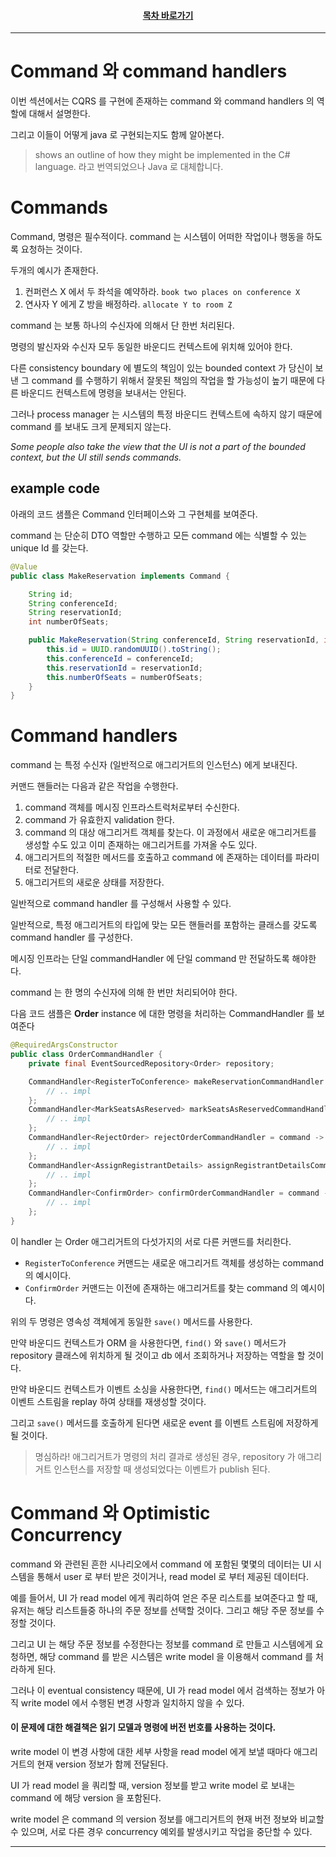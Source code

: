 <div align="center">

#### [목차 바로가기](https://github.com/dhslrl321/cqrs-journey-guide-korean/blob/master/Table%20of%20Contents.md)

</div>

---

# Command 와 command handlers

이번 섹션에서는 CQRS 를 구현에 존재하는 command 와 command handlers 의 역할에 대해서 설명한다.

그리고 이들이 어떻게 java 로 구현되는지도 함께 알아본다.

> shows an outline of how they might be implemented in the C# language. 라고 번역되었으나 Java 로 대체합니다.

# Commands

Command, 명령은 필수적이다. command 는 시스템이 어떠한 작업이나 행동을 하도록 요청하는 것이다.

두개의 예시가 존재한다.

1. 컨퍼런스 X 에서 두 좌석을 예약하라. `book two places on conference X`
2. 연사자 Y 에게 Z 방을 배정하라. `allocate Y to room Z`

command 는 보통 하나의 수신자에 의해서 단 한번 처리된다.

명령의 발신자와 수신자 모두 동일한 바운디드 컨텍스트에 위치해 있어야 한다.

다른 consistency boundary 에 별도의 책임이 있는 bounded context 가 당신이 보낸 그 command 를 수행하기 위해서 잘못된 책임의 작업을 할 가능성이 높기 때문에 다른 바운디드 컨텍스트에 명령을 보내서는 안된다.

그러나 process manager 는 시스템의 특정 바운디드 컨텍스트에 속하지 않기 때문에 command 를 보내도 크게 문제되지 않는다.

_Some people also take the view that the UI is not a part of the bounded context, but the UI still sends commands._

## example code

아래의 코드 샘플은 Command 인터페이스와 그 구현체를 보여준다.

command 는 단순히 DTO 역할만 수행하고 모든 command 에는 식별할 수 있는 unique Id 를 갖는다.

```java
@Value
public class MakeReservation implements Command {

    String id;
    String conferenceId;
    String reservationId;
    int numberOfSeats;

    public MakeReservation(String conferenceId, String reservationId, int numberOfSeats) {
        this.id = UUID.randomUUID().toString();
        this.conferenceId = conferenceId;
        this.reservationId = reservationId;
        this.numberOfSeats = numberOfSeats;
    }
}
```

# Command handlers

command 는 특정 수신자 (일반적으로 애그리거트의 인스턴스) 에게 보내진다.

커맨드 핸들러는 다음과 같은 작업을 수행한다.

1. command 객체를 메시징 인프라스트럭처로부터 수신한다.
2. command 가 유효한지 validation 한다.
3. command 의 대상 애그리거트 객체를 찾는다. 이 과정에서 새로운 애그리거트를 생성할 수도 있고 이미 존재하는 애그리거트를 가져올 수도 있다.
4. 애그리거트의 적절한 메서드를 호출하고 command 에 존재하는 데이터를 파라미터로 전달한다.
5. 애그리거트의 새로운 상태를 저장한다.

일반적으로 command handler 를 구성해서 사용할 수 있다.

일반적으로, 특정 애그리거트의 타입에 맞는 모든 핸들러를 포함하는 클래스를 갖도록 command handler 를 구성한다.

메시징 인프라는 단일 commandHandler 에 단일 command 만 전달하도록 해야한다.

command 는 한 명의 수신자에 의해 한 번만 처리되어야 한다.

다음 코드 샘플은 **Order** instance 에 대한 명령을 처리하는 CommandHandler 를 보여준다

```java
@RequiredArgsConstructor
public class OrderCommandHandler {
    private final EventSourcedRepository<Order> repository;

    CommandHandler<RegisterToConference> makeReservationCommandHandler = command -> {
        // .. impl
    };
    CommandHandler<MarkSeatsAsReserved> markSeatsAsReservedCommandHandler = command -> {
        // .. impl
    };
    CommandHandler<RejectOrder> rejectOrderCommandHandler = command -> {
        // .. impl
    };
    CommandHandler<AssignRegistrantDetails> assignRegistrantDetailsCommandHandler = command -> {
        // .. impl
    };
    CommandHandler<ConfirmOrder> confirmOrderCommandHandler = command -> {
        // .. impl
    };
}
```

이 handler 는 Order 애그리거트의 다섯가지의 서로 다른 커맨드를 처리한다.

- `RegisterToConference` 커맨드는 새로운 애그리거트 객체를 생성하는 command 의 예시이다.
- `ConfirmOrder` 커맨드는 이전에 존재하는 애그리거트를 찾는 command 의 예시이다.

위의 두 명령은 영속성 객체에게 동일한 `save()` 메서드를 사용한다.

만약 바운디드 컨텍스트가 ORM 을 사용한다면, `find()` 와 `save()` 메서드가 repository 클래스에 위치하게 될 것이고 db 에서 조회하거나 저장하는 역할을 할 것이다.

만약 바운디드 컨텍스트가 이벤트 소싱을 사용한다면, `find()` 메서드는 애그리거트의 이벤트 스트림을 replay 하여 상태를 재생성할 것이다.

그리고 `save()` 메서드를 호출하게 된다면 새로운 event 를 이벤트 스트림에 저장하게 될 것이다.

> 명심하라! 애그리거트가 명령의 처리 결과로 생성된 경우, repository 가 애그리거트 인스턴스를 저장할 때 생성되었다는 이벤트가 publish 된다.

# Command 와 Optimistic Concurrency

command 와 관련된 흔한 시나리오에서 command 에 포함된 몇몇의 데이터는 UI 시스템을 통해서 user 로 부터 받은 것이거나, read model 로 부터 제공된 데이터다.

예를 들어서, UI 가 read model 에게 쿼리하여 얻은 주문 리스트를 보여준다고 할 때, 유저는 해당 리스트들중 하나의 주문 정보를 선택할 것이다. 그리고 해당 주문 정보를 수정할 것이다.

그리고 UI 는 해당 주문 정보를 수정한다는 정보를 command 로 만들고 시스템에게 요청하면, 해당 command 를 받은 시스템은 write model 을 이용해서 command 를 처라하게 된다.

그러나 이 eventual consistency 때문에, UI 가 read model 에서 검색하는 정보가 아직 write model 에서 수행된 변경 사항과 일치하지 않을 수 있다.

#### 이 문제에 대한 해결책은 읽기 모델과 명령에 버전 번호를 사용하는 것이다.

write model 이 변경 사항에 대한 세부 사항을 read model 에게 보낼 때마다 애그리거트의 현재 version 정보가 함께 전달된다.

UI 가 read model 을 쿼리할 때, version 정보를 받고 write model 로 보내는 command 에 해당 version 을 포함된다.

write model 은 command 의 version 정보를 애그리거트의 현재 버전 정보와 비교할 수 있으며, 서로 다른 경우 concurrency 예외를 발생시키고 작업을 중단할 수 있다.

---
